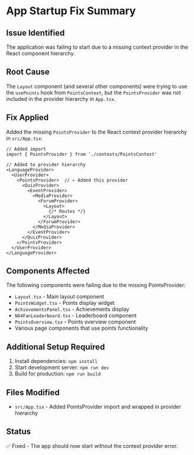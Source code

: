 # App Startup Fix Summary

## Issue Identified
The application was failing to start due to a missing context provider in the React component hierarchy.

## Root Cause
The `Layout` component (and several other components) were trying to use the `usePoints` hook from `PointsContext`, but the `PointsProvider` was not included in the provider hierarchy in `App.tsx`.

## Fix Applied
Added the missing `PointsProvider` to the React context provider hierarchy in `src/App.tsx`:

```tsx
// Added import
import { PointsProvider } from './contexts/PointsContext'

// Added to provider hierarchy
<LanguageProvider>
  <UserProvider>
    <PointsProvider>  // ← Added this provider
      <QuizProvider>
        <EventProvider>
          <MediaProvider>
            <ForumProvider>
              <Layout>
                {/* Routes */}
              </Layout>
            </ForumProvider>
          </MediaProvider>
        </EventProvider>
      </QuizProvider>
    </PointsProvider>
  </UserProvider>
</LanguageProvider>
```

## Components Affected
The following components were failing due to the missing PointsProvider:
- `Layout.tsx` - Main layout component
- `PointsWidget.tsx` - Points display widget
- `AchievementsPanel.tsx` - Achievements display
- `N64FanLeaderboard.tsx` - Leaderboard component
- `PointsOverview.tsx` - Points overview component
- Various page components that use points functionality

## Additional Setup Required
1. Install dependencies: `npm install`
2. Start development server: `npm run dev`
3. Build for production: `npm run build`

## Files Modified
- `src/App.tsx` - Added PointsProvider import and wrapped in provider hierarchy

## Status
✅ Fixed - The app should now start without the context provider error.